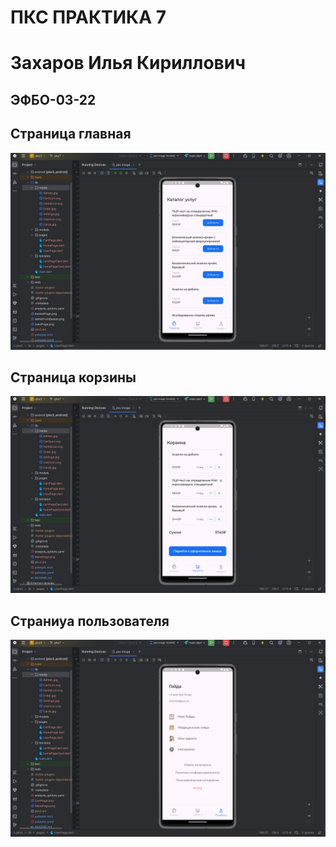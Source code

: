 # ПКС ПРАКТИКА 7

# Захаров Илья Кириллович

## ЭФБО-03-22

## Страница главная

![alt biba](ManePage.png)

## Страница корзины

![alt bibop](CartPage.png)

## Страниуа пользователя

![alt bilibiba](GoidaPage.png)
